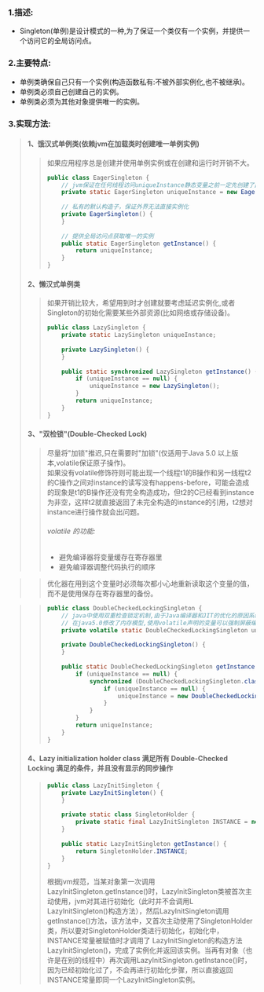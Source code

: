 ### 1.描述:  
* Singleton(单例)是设计模式的一种,为了保证一个类仅有一个实例，并提供一个访问它的全局访问点。  

### 2.主要特点:  
* 单例类确保自己只有一个实例(构造函数私有:不被外部实例化,也不被继承)。  
* 单例类必须自己创建自己的实例。  
* 单例类必须为其他对象提供唯一的实例。  

### 3.实现方法:    
> #### 1、饿汉式单例类(依赖jvm在加载类时创建唯一单例实例)
> > 如果应用程序总是创建并使用单例实例或在创建和运行时开销不大。
> > 
> > ```JAVA
> > public class EagerSingleton {    
> >     // jvm保证在任何线程访问uniqueInstance静态变量之前一定先创建了此实例    
> >     private static EagerSingleton uniqueInstance = new EagerSingleton();    
> >     
> >     // 私有的默认构造子，保证外界无法直接实例化    
> >     private EagerSingleton() {    
> >     }    
> >     
> >     // 提供全局访问点获取唯一的实例    
> >     public static EagerSingleton getInstance() {    
> >         return uniqueInstance;    
> >     }    
> > }  
> > ```  
> #### 2、懒汉式单例类  
> > 如果开销比较大，希望用到时才创建就要考虑延迟实例化,或者Singleton的初始化需要某些外部资源(比如网络或存储设备)。
> > 
> > ```JAVA
> > public class LazySingleton {    
> >     private static LazySingleton uniqueInstance;    
> >     
> >     private LazySingleton() {    
> >     }    
> >     
> >     public static synchronized LazySingleton getInstance() {
> >         if (uniqueInstance == null) {
> >             uniqueInstance = new LazySingleton();
> >         }
> >         return uniqueInstance;
> >     }
> > }   
> > ```
> #### 3、"双检锁"(Double-Checked Lock)
> > 尽量将"加锁"推迟,只在需要时"加锁"(仅适用于Java 5.0 以上版本,volatile保证原子操作)。  
> > 如果没有volatile修饰符则可能出现一个线程t1的B操作和另一线程t2的C操作之间对instance的读写没有happens-before，可能会造成的现象是t1的B操作还没有完全构造成功，但t2的C已经看到instance为非空，这样t2就直接返回了未完全构造的instance的引用，t2想对instance进行操作就会出问题。  
> > ###### volatile 的功能:  
> > * 避免编译器将变量缓存在寄存器里    
> > * 避免编译器调整代码执行的顺序  

> > 优化器在用到这个变量时必须每次都小心地重新读取这个变量的值，而不是使用保存在寄存器里的备份。

> > ```JAVA
> > public class DoubleCheckedLockingSingleton {    
> >     // java中使用双重检查锁定机制,由于Java编译器和JIT的优化的原因系统无法保证期望的执行次序。    
> >     // 在java5.0修改了内存模型,使用volatile声明的变量可以强制屏蔽编译器和JIT的优化工作    
> >     private volatile static DoubleCheckedLockingSingleton uniqueInstance;    
> >     
> >     private DoubleCheckedLockingSingleton() {    
> >     }    
> >     
> >     public static DoubleCheckedLockingSingleton getInstance() {    
> >         if (uniqueInstance == null) {    
> >             synchronized (DoubleCheckedLockingSingleton.class) {    
> >                 if (uniqueInstance == null) {    
> >                     uniqueInstance = new DoubleCheckedLockingSingleton();    
> >                 }    
> >             }    
> >         }    
> >         return uniqueInstance;    
> >     }    
> > }  
> > ```
> #### 4、Lazy initialization holder class 满足所有 Double-Checked Locking 满足的条件，并且没有显示的同步操作
> > 
> > ```JAVA
> > public class LazyInitSingleton {    
> >     private LazyInitSingleton() {    
> >     }    
> >     
> >     private static class SingletonHolder {    
> >         private static final LazyInitSingleton INSTANCE = new LazyInitSingleton();    
> >     }    
> >     
> >     public static LazyInitSingleton getInstance() {    
> >         return SingletonHolder.INSTANCE;    
> >     }    
> > }   
> > ```
> > 根据jvm规范，当某对象第一次调用LazyInitSingleton.getInstance()时，LazyInitSingleton类被首次主动使用，jvm对其进行初始化（此时并不会调用L LazyInitSingleton()构造方法），然后LazyInitSingleton调用getInstance()方法，该方法中，又首次主动使用了SingletonHolder类，所以要对SingletonHolder类进行初始化，初始化中，INSTANCE常量被赋值时才调用了 LazyInitSingleton的构造方法LazyInitSingleton()，完成了实例化并返回该实例。当再有对象（也许是在别的线程中）再次调用LazyInitSingleton.getInstance()时，因为已经初始化过了，不会再进行初始化步骤，所以直接返回INSTANCE常量即同一个LazyInitSingleton实例。
